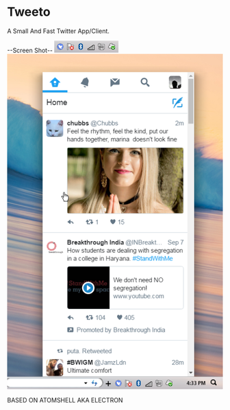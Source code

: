 # Tweeto
A Small And Fast Twitter App/Client.

--Screen Shot--
![Alt text](/scr/2016-09-15_16-33-27.png?raw=true "Icon On Taskbar")
![Alt text](/scr/2016-09-15_16-34-03.png?raw=true "Main App")

BASED ON ATOMSHELL AKA ELECTRON
